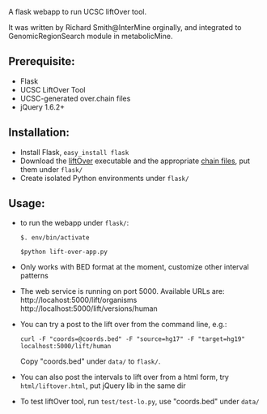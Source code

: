 A flask webapp to run UCSC liftOver tool.

It was written by Richard Smith@InterMine orginally, and integrated to GenomicRegionSearch module in metabolicMine.

## Prerequisite:
- Flask
- UCSC LiftOver Tool
- UCSC-generated over.chain files
- jQuery 1.6.2+ 

## Installation:
- Install Flask, <code>easy_install flask</code>
- Download the <a href="http://hgdownload.cse.ucsc.edu/admin/exe/">liftOver</a> executable and the appropriate <a href="http://hgdownload.cse.ucsc.edu/downloads.html#liftover">chain files</a>, put them under <code>flask/</code> 
- Create isolated Python environments under <code>flask/</code>

## Usage:
- to run the webapp under <code>flask/</code>:

    <code>$. env/bin/activate</code>
  
    <code>$python lift-over-app.py</code> 

- Only works with BED format at the moment, customize other interval patterns
- The web service is running on port 5000. Available URLs are:
    http://locahost:5000/lift/organisms
    http://localhost:5000/lift/versions/human
 
- You can try a post to the lift over from the command line, e.g.:

     <code>curl -F "coords=@coords.bed" -F "source=hg17" -F "target=hg19" localhost:5000/lift/human</code>

     Copy "coords.bed" under <code>data/</code> to <code>flask/</code>. 

- You can also post the intervals to lift over from a html form, try <code>html/liftover.html</code>, put jQuery lib in the same dir
- To test liftOver tool, run <code>test/test-lo.py</code>, use "coords.bed" under <code>data/</code>
